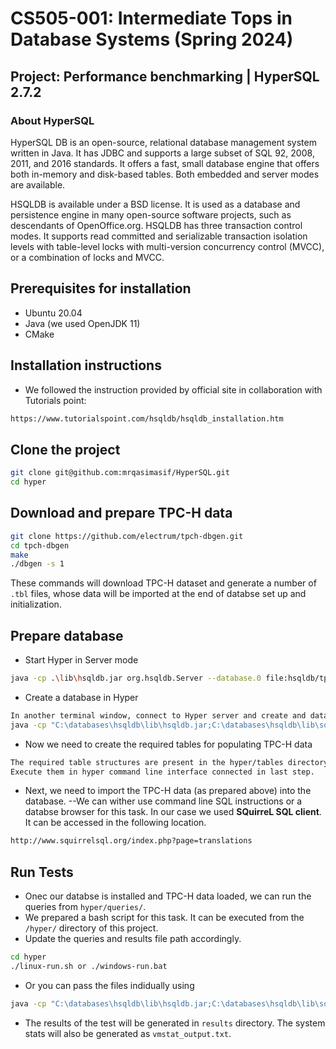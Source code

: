 # CS505-001: Intermediate Tops in Database Systems (Spring 2024)
## Project: Performance benchmarking | HyperSQL 2.7.2

### About HyperSQL
HyperSQL DB is an open-source, relational database management system written in Java. It has JDBC and supports a large subset of SQL 92, 2008, 2011, and 2016 standards. It offers a fast, small database engine that offers both in-memory and disk-based tables. Both embedded and server modes are available. 

HSQLDB is available under a BSD license. It is used as a database and persistence engine in many open-source software projects, such as descendants of OpenOffice.org. HSQLDB has three transaction control modes. It supports read committed and serializable transaction isolation levels with table-level locks with multi-version concurrency control (MVCC), or a combination of locks and MVCC. 


## Prerequisites for installation
- Ubuntu 20.04
- Java (we used OpenJDK 11)
- CMake

## Installation instructions
- We followed the instruction provided by official site in collaboration with Tutorials point:
``` sh
https://www.tutorialspoint.com/hsqldb/hsqldb_installation.htm
```

## Clone the project
``` sh
git clone git@github.com:mrqasimasif/HyperSQL.git
cd hyper
```

## Download and prepare TPC-H data
``` sh
git clone https://github.com/electrum/tpch-dbgen.git
cd tpch-dbgen
make
./dbgen -s 1
```
These commands will download TPC-H dataset and generate a number of ``.tbl`` files, whose data will be imported at the end of databse set up and initialization.

## Prepare database
- Start Hyper in Server mode
``` sh
java -cp .\lib\hsqldb.jar org.hsqldb.Server --database.0 file:hsqldb/tpch --dbname.0 tpch
```
- Create a database in Hyper
``` sh
In another terminal window, connect to Hyper server and create and database.
java -cp "C:\databases\hsqldb\lib\hsqldb.jar;C:\databases\hsqldb\lib\sqltool.jar" org.hsqldb.cmdline.SqlTool --inlineRc=url=jdbc:hsqldb:hsql://localhost/tpch,username=SA,password=

```
- Now we need to create the required tables for populating TPC-H data
``` sh
The required table structures are present in the hyper/tables directory.
Execute them in hyper command line interface connected in last step.
```
- Next, we need to import the TPC-H data (as prepared above) into the database.
--We can wither use command line SQL instructions or a databse browser for this task. In our case we used **SQuirreL SQL client**. It can be accessed in the following location.
``` sh
http://www.squirrelsql.org/index.php?page=translations
```

## Run Tests
- Onec our databse is installed and TPC-H data loaded, we can run the queries from ``hyper/queries/``.
- We prepared a bash script for this task. It can be executed from the ``/hyper/`` directory of this project.
- Update the queries and results file path accordingly.
``` sh
cd hyper
./linux-run.sh or ./windows-run.bat
```

- Or you can pass the files indidually using 
``` sh
java -cp "C:\databases\hsqldb\lib\hsqldb.jar;C:\databases\hsqldb\lib\sqltool.jar" org.hsqldb.cmdline.SqlTool --inlineRc=url=jdbc:hsqldb:hsql://localhost/tpch,username=SA,password= !FILE.sql!
```
- The results of the test will be generated in ``results`` directory. The system stats will also be generated as ``vmstat_output.txt``.

